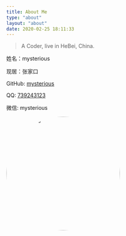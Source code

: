 ```yaml
---
title: About Me
type: "about"
layout: "about"
date: 2020-02-25 18:11:33
---
```


> A Coder, live in HeBei, China.


姓名：mysterious

现居：张家口

GitHub: [mysterious](https://github.com/kangxiaohui)

QQ: [739243123](http://wpa.qq.com/msgrd?v=3&uin=739243123&site=qq&menu=yes)

微信: mysterious

<!-- more -->

<!-- ![](index/headImg.jpeg) -->

<img src="/index/headImg.jpeg" alt="mysterious" width="300" style="border-radius:50%"/>